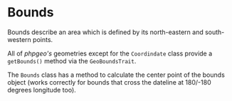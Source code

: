 # Bounds

Bounds describe an area which is defined by its north-eastern and south-western points.

All of *phpgeo's* geometries except for the `Coordindate` class provide a `getBounds()` method via the `GeoBoundsTrait`.

The `Bounds` class has a method to calculate the center point of the bounds object (works correctly for bounds that cross the dateline at 180/-180 degrees longitude too).
